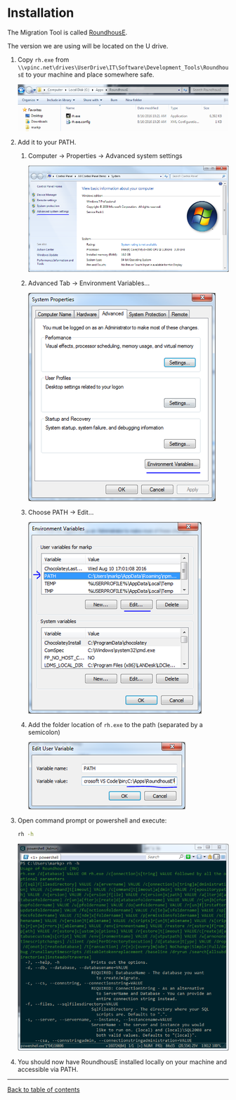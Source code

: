 # Installation

The Migration Tool is called [RoundhousE](https://github.com/chucknorris/roundhouse).

The version we are using will be located on the U drive.

1. Copy ```rh.exe``` from ```\\vpinc.net\drives\UserDrive\IT\Software\Development_Tools\RoundhousE``` to your machine and place somewhere safe.
    
    ![Example](Images/Installation_1.png)
2. Add it to your PATH.
    1. Computer -> Properties -> Advanced system settings
        
        ![Example](Images/Installation_2_1.png)
    2. Advanced Tab -> Environment Variables... 
        
        ![Example](Images/Installation_2_2.png)
    3. Choose PATH -> Edit...
        
        ![Example](Images/Installation_2_3.png)
    4. Add the folder location of ```rh.exe``` to the path (separated by a semicolon)
        
        ![Example](Images/Installation_2_4.png)
3. Open command prompt or powershell and execute:
    ```cmd
    rh -h
    ```

    ![Example](Images/Installation_3.png)
4. You should now have RoundhousE installed locally on your machine and accessible via PATH.

***

[Back to table of contents](README.md)
